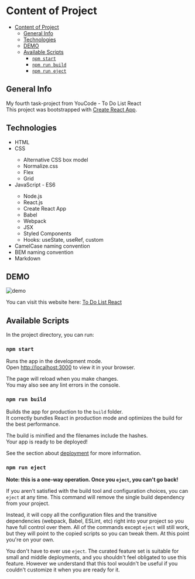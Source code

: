 # Content of Project
- [Content of Project](#content-of-project)
  - [General Info](#general-info)
  - [Technologies](#technologies)
  - [DEMO](#demo)
  - [Available Scripts](#available-scripts)
    - [`npm start`](#npm-start)
    - [`npm run build`](#npm-run-build)
    - [`npm run eject`](#npm-run-eject)

## General Info
My fourth task-project from YouCode - To Do List React \
This project was bootstrapped with [Create React App](https://github.com/facebook/create-react-app).

## Technologies
<ul>
<li>HTML</li>
<li>CSS</li>
<ul>
<li>Alternative CSS box model</li>
<li>Normalize.css</li>
<li>Flex</li>
<li>Grid</li>
</ul>
<li>JavaScript - ES6</li>
<ul>
<li>Node.js</li>
<li>React.js</li>
<li>Create React App</li>
<li>Babel</li>
<li>Webpack</li>
<li>JSX</li>
<li>Styled Components</li>
<li>Hooks: useState, useRef, custom </li>
</ul>
<li>CamelCase naming convention</li>
<li>BEM naming convention</li>
<li>Markdown</li>
</ul>

## DEMO
![demo](https://bartekkamela.github.io/to-do-list/images/demo.gif)

You can visit this website here: [To Do List React](https://bartekkamela.github.io/todo-list-react)

## Available Scripts

In the project directory, you can run:

### `npm start`

Runs the app in the development mode.\
Open [http://localhost:3000](http://localhost:3000) to view it in your browser.

The page will reload when you make changes.\
You may also see any lint errors in the console.

### `npm run build`

Builds the app for production to the `build` folder.\
It correctly bundles React in production mode and optimizes the build for the best performance.

The build is minified and the filenames include the hashes.\
Your app is ready to be deployed!

See the section about [deployment](https://facebook.github.io/create-react-app/docs/deployment) for more information.

### `npm run eject`

**Note: this is a one-way operation. Once you `eject`, you can't go back!**

If you aren't satisfied with the build tool and configuration choices, you can `eject` at any time. This command will remove the single build dependency from your project.

Instead, it will copy all the configuration files and the transitive dependencies (webpack, Babel, ESLint, etc) right into your project so you have full control over them. All of the commands except `eject` will still work, but they will point to the copied scripts so you can tweak them. At this point you're on your own.

You don't have to ever use `eject`. The curated feature set is suitable for small and middle deployments, and you shouldn't feel obligated to use this feature. However we understand that this tool wouldn't be useful if you couldn't customize it when you are ready for it.

